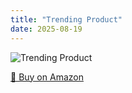 ```yaml
---
title: "Trending Product"
date: 2025-08-19
---
```


<img src="" alt="Trending Product" style="max-width:100%;"/>

[🛒 Buy on Amazon](?tag=dineshtechblo-21)